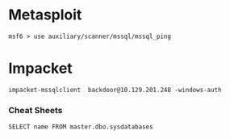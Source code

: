 # Metasploit
```
msf6 > use auxiliary/scanner/mssql/mssql_ping
```
# Impacket
```
impacket-mssqlclient  backdoor@10.129.201.248 -windows-auth
```
### Cheat Sheets
```
SELECT name FROM master.dbo.sysdatabases
```
